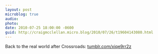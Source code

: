 ```yaml
---
layout: post
microblog: true
audio: 
photo: 
date: 2010-07-25 18:00:00 -0600
guid: http://craigmcclellan.micro.blog/2010/07/26/t19604143080.html
---
```

Back to the real world after Crossroads: [tumblr.com/xiqe9rr2z](http://tumblr.com/xiqe9rr2z)
